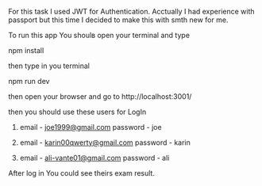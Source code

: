 For this task I used JWT for Authentication.
Acctually I had experience with passport but this time I decided to make this with smth new for me.

To run this app You shoulв open your terminal and type 

npm install

then type in you terminal 

npm run dev

then open your browser and go to http://localhost:3001/

then you should use these users for LogIn

1.
    email - joe1999@gmail.com
    password - joe

2.
    email - karin00qwerty@gmail.com
    password - karin

3. 
    email - ali-vante01@gmail.com
    password - ali



After log in You could see theirs exam result. 

